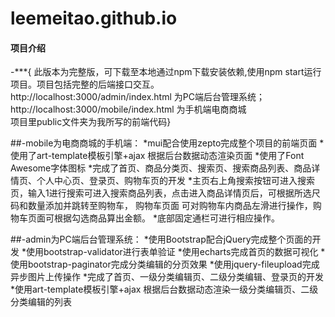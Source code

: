 # leemeitao.github.io
#### 项目介绍
-***{ 此版本为完整版，可下载至本地通过npm下载安装依赖,使用npm start运行项目。项目包括完整的后端接口交互。  
http://localhost:3000/admin/index.html 为PC端后台管理系统；http://localhost:3000/mobile/index.html 为手机端电商商城  
项目里public文件夹为我所写的前端代码}


##-mobile为电商商城的手机端：
*mui配合使用zepto完成整个项目的前端页面
*使用了art-template模板引擎+ajax 根据后台数据动态渲染页面
*使用了Font Awesome字体图标
*完成了首页、商品分类页、搜索页、搜索商品列表、商品详情页、个人中心页、登录页、购物车页的开发
*主页右上角搜索按钮可进入搜索页，输入1进行搜索可进入搜索商品列表，点击进入商品详情页后，可根据所选尺码和数量添加并跳转至购物车，
 购物车页面 可对购物车内商品左滑进行操作，购物车页面可根据勾选商品算出金额。
*底部固定通栏可进行相应操作。


##-admin为PC端后台管理系统：
*使用Bootstrap配合jQuery完成整个页面的开发
*使用bootstrap-validator进行表单验证
*使用echarts完成首页的数据可视化
*使用bootstrap-paginator完成分类编辑的分页效果
*使用jquery-fileupload完成异步图片上传操作
*完成了首页、一级分类编辑页、二级分类编辑、登录页的开发
*使用art-template模板引擎+ajax 根据后台数据动态渲染一级分类编辑页、二级分类编辑的列表
